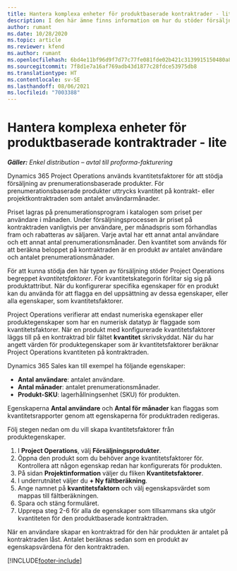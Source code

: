 ```yaml
---
title: Hantera komplexa enheter för produktbaserade kontraktrader - lite
description: I den här ämne finns information om hur du stöder försäljning av prenumerationsprodukter.
author: rumant
ms.date: 10/28/2020
ms.topic: article
ms.reviewer: kfend
ms.author: rumant
ms.openlocfilehash: 6bd4e11bf96d9f7d77c77fe081fde02b421c3139915150480a8d1a4d812887f6
ms.sourcegitcommit: 7f8d1e7a16af769adb43d1877c28fdce53975db8
ms.translationtype: HT
ms.contentlocale: sv-SE
ms.lasthandoff: 08/06/2021
ms.locfileid: "7003388"
---
```

# <a name="manage-complex-units-for-product-based-contract-lines---lite"></a>Hantera komplexa enheter för produktbaserade kontraktrader - lite

_**Gäller:** Enkel distribution – avtal till proforma-fakturering_

Dynamics 365 Project Operations används kvantitetsfaktorer för att stödja försäljning av prenumerationsbaserade produkter. För prenumerationsbaserade produkter uttrycks kvantitet på kontrakt- eller projektkontraktraden som antalet användarmånader.

Priset lagras på prenumerationsprogram i katalogen som priset per användare i månaden. Under försäljningsprocessen är priset på kontraktraden vanligtvis per användare, per månadspris som förhandlas fram och rabatteras av säljaren. Varje avtal har ett annat antal användare och ett annat antal prenumerationsmånader. Den kvantitet som används för att beräkna beloppet på kontraktraden är en produkt av antalet användare och antalet prenumerationsmånader.

För att kunna stödja den här typen av försäljning stöder Project Operations begreppet *kvantitetsfaktorer*. För kvantitetskategorin förlitar sig sig på produktattribut. När du konfigurerar specifika egenskaper för en produkt kan du använda för att flagga en del uppsättning av dessa egenskaper, eller alla egenskaper, som kvantitetsfaktorer.

Project Operations verifierar att endast numeriska egenskaper eller produktegenskaper som har en numerisk datatyp är flaggade som kvantitetsfaktorer. När en produkt med konfigurerade kvantitetsfaktorer läggs till på en kontraktrad blir fältet **kvantitet** skrivskyddat. När du har angett värden för produktegenskaper som är kvantitetsfaktorer beräknar Project Operations kvantiteten på kontraktraden.

Dynamics 365 Sales kan till exempel ha följande egenskaper:

- **Antal användare**: antalet användare.
- **Antal månader**: antalet prenumerationsmånader.
- **Produkt-SKU**: lagerhållningsenhet (SKU) för produkten.

Egenskaperna **Antal användare** och **Antal för månader** kan flaggas som kvantitetsrapporter genom att egenskaperna för produktraden redigeras.

Följ stegen nedan om du vill skapa kvantitetsfaktorer från produktegenskaper.

1. I **Project Operations**, välj **Försäljningsprodukter**.
2. Öppna den produkt som du behöver ange kvantitetsfaktorer för. Kontrollera att någon egenskap redan har konfigurerats för produkten.
3. På sidan **Projektinformation** väljer du fliken **Kvantitetsfaktorer**.
4. I underrutnätet väljer du **+ Ny fältberäkning**.
5. Ange namnet på **kvantitetsfaktorn** och välj egenskapsvärdet som mappas till fältberäkningen.
6. Spara och stäng formuläret.
7. Upprepa steg 2-6 för alla de egenskaper som tillsammans ska utgör kvantiteten för den produktbaserade kontraktraden.

När en användare skapar en kontraktrad för den här produkten är antalet på kontraktraden låst. Antalet beräknas sedan som en produkt av egenskapsvärdena för den kontraktraden.


[!INCLUDE[footer-include](../../includes/footer-banner.md)]